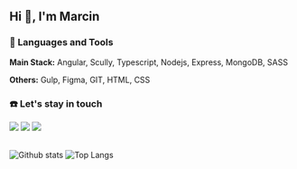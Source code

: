 ## Hi 👋, I'm Marcin

### :hammer: Languages and Tools

**Main Stack:** Angular, Scully, Typescript, Nodejs, Express, MongoDB, SASS

**Others:** Gulp, Figma, GIT, HTML, CSS

### :phone: Let's stay in touch

[<img src="https://img.shields.io/badge/Discord-%235865F2.svg?style=for-the-badge&logo=discord&logoColor=white">](https://discordapp.com/users/473846740286570496/)
[<img src="https://img.shields.io/badge/Behance-1769ff?style=for-the-badge&logo=behance&logoColor=white">](https://www.behance.net/maweb)
[<img src="https://img.shields.io/badge/Dribbble-EA4C89?style=for-the-badge&logo=dribbble&logoColor=white">](https://dribbble.com/mawebb)
<br> <br>

![Github stats](https://github-readme-stats.vercel.app/api?username=marcing20067&show_icons=true)
![Top Langs](https://github-readme-stats.vercel.app/api/top-langs/?username=marcing20067&layout=compact)
